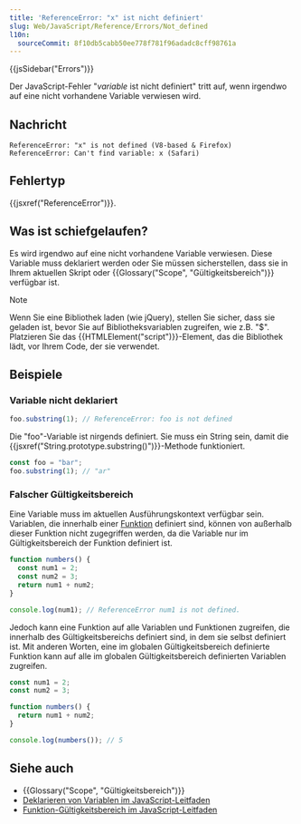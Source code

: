 ```yaml
---
title: 'ReferenceError: "x" ist nicht definiert'
slug: Web/JavaScript/Reference/Errors/Not_defined
l10n:
  sourceCommit: 8f10db5cabb50ee778f781f96adadc8cff98761a
---
```


{{jsSidebar("Errors")}}

Der JavaScript-Fehler "_variable_ ist nicht definiert" tritt auf, wenn irgendwo auf eine nicht vorhandene Variable verwiesen wird.

## Nachricht

```plain
ReferenceError: "x" is not defined (V8-based & Firefox)
ReferenceError: Can't find variable: x (Safari)
```

## Fehlertyp

{{jsxref("ReferenceError")}}.

## Was ist schiefgelaufen?

Es wird irgendwo auf eine nicht vorhandene Variable verwiesen. Diese Variable muss deklariert werden oder Sie müssen sicherstellen, dass sie in Ihrem aktuellen Skript oder {{Glossary("Scope", "Gültigkeitsbereich")}} verfügbar ist.

> [!NOTE]
> Wenn Sie eine Bibliothek laden (wie jQuery), stellen Sie sicher, dass sie geladen ist, bevor Sie auf Bibliotheksvariablen zugreifen, wie z.B. "$". Platzieren Sie das
> {{HTMLElement("script")}}-Element, das die Bibliothek lädt, vor Ihrem Code, der sie verwendet.

## Beispiele

### Variable nicht deklariert

```js example-bad
foo.substring(1); // ReferenceError: foo is not defined
```

Die "foo"-Variable ist nirgends definiert. Sie muss ein String sein, damit die
{{jsxref("String.prototype.substring()")}}-Methode funktioniert.

```js example-good
const foo = "bar";
foo.substring(1); // "ar"
```

### Falscher Gültigkeitsbereich

Eine Variable muss im aktuellen Ausführungskontext verfügbar sein. Variablen, die innerhalb einer [Funktion](/de/docs/Web/JavaScript/Reference/Functions) definiert sind, können von außerhalb dieser Funktion nicht zugegriffen werden, da die Variable nur im Gültigkeitsbereich der Funktion definiert ist.

```js example-bad
function numbers() {
  const num1 = 2;
  const num2 = 3;
  return num1 + num2;
}

console.log(num1); // ReferenceError num1 is not defined.
```

Jedoch kann eine Funktion auf alle Variablen und Funktionen zugreifen, die innerhalb des Gültigkeitsbereichs definiert sind, in dem sie selbst definiert ist. Mit anderen Worten, eine im globalen Gültigkeitsbereich definierte Funktion kann auf alle im globalen Gültigkeitsbereich definierten Variablen zugreifen.

```js example-good
const num1 = 2;
const num2 = 3;

function numbers() {
  return num1 + num2;
}

console.log(numbers()); // 5
```

## Siehe auch

- {{Glossary("Scope", "Gültigkeitsbereich")}}
- [Deklarieren von Variablen im JavaScript-Leitfaden](/de/docs/Web/JavaScript/Guide/Grammar_and_types#declaring_variables)
- [Funktion-Gültigkeitsbereich im JavaScript-Leitfaden](/de/docs/Web/JavaScript/Guide/Functions#function_scopes_and_closures)
